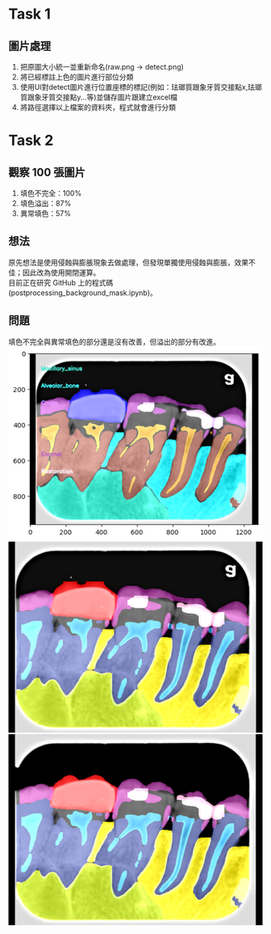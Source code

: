 # Task 1

## 圖片處理
1. 把原圖大小統一並重新命名(raw.png -> detect.png)
2. 將已經標註上色的圖片進行部位分類
3. 使用UI對detect圖片進行位置座標的標記(例如：珐瑯質跟象牙質交接點x,珐瑯質跟象牙質交接點y...等)並儲存圖片跟建立excel檔
4. 將路徑選擇以上檔案的資料夾，程式就會進行分類
                                            
# Task 2

## 觀察 100 張圖片  
1. 填色不完全：100%
2. 填色溢出：87% 
3. 異常填色：57%  

## 想法  
原先想法是使用侵蝕與膨脹現象去做處理，但發現單獨使用侵蝕與膨脹，效果不佳；因此改為使用開閉運算。  
目前正在研究 GitHub 上的程式碼 (postprocessing_background_mask.ipynb)。  

## 問題
填色不完全與異常填色的部分還是沒有改善，但溢出的部分有改進。  
![原圖](img/output.png)  
![AI處理後](img/AI_caries-0.845815-33-1214_1_2022041830.png)  
![最終處理後](img/caries-0.845815-33-1214_1_2022041830_mask.png)

